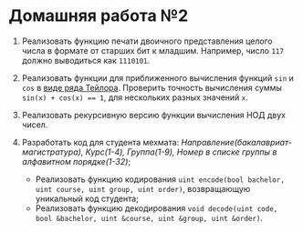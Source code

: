 ﻿# Домашняя работа №2

1. Реализовать функцию печати двоичного представления целого числа в формате от старших бит к младшим. 
   Например, число `117` должно выводиться как `1110101`. 

2. Реализовать функции для приближенного вычисления функций `sin` и `cos` в [виде ряда Тейлора](https://ru.wikipedia.org/wiki/%D0%A2%D1%80%D0%B8%D0%B3%D0%BE%D0%BD%D0%BE%D0%BC%D0%B5%D1%82%D1%80%D0%B8%D1%87%D0%B5%D1%81%D0%BA%D0%B8%D0%B5_%D1%84%D1%83%D0%BD%D0%BA%D1%86%D0%B8%D0%B8#%D0%9E%D0%BF%D1%80%D0%B5%D0%B4%D0%B5%D0%BB%D0%B5%D0%BD%D0%B8%D0%B5_%D1%82%D1%80%D0%B8%D0%B3%D0%BE%D0%BD%D0%BE%D0%BC%D0%B5%D1%82%D1%80%D0%B8%D1%87%D0%B5%D1%81%D0%BA%D0%B8%D1%85_%D1%84%D1%83%D0%BD%D0%BA%D1%86%D0%B8%D0%B9_%D1%87%D0%B5%D1%80%D0%B5%D0%B7_%D1%80%D1%8F%D0%B4%D1%8B). 
   Проверить точность вычисления суммы `sin(x) + cos(x) == 1`, для нескольких разных значений `x`.

3. Реализовать рекурсивную версию функции вычисления НОД двух чисел.

4. Разработать код для студента мехмата:
   _Направление(бакалавриат-магистратура), Курс(1-4), Группа(1-9), Номер в списке группы в алфавитном порядке(1-32)_;
   - Реализовать функцию кодирования `uint encode(bool bachelor, uint course, uint group, uint order)`, возвращающую уникальный код студента;
   - Реализовать функцию декодирования `void decode(uint code, bool &bachelor, uint &course, uint &group, uint &order)`.